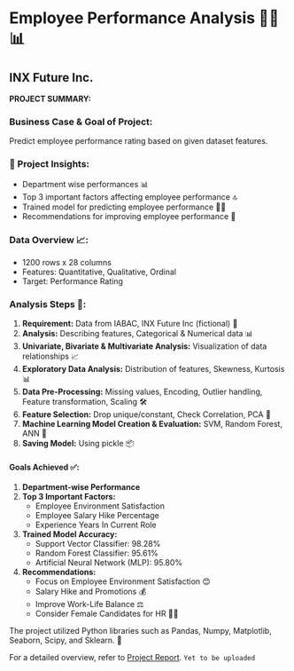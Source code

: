 # Employee Performance Analysis 👨‍💼📊
## INX Future Inc.

**PROJECT SUMMARY:**

### Business Case & Goal of Project: 
Predict employee performance rating based on given dataset features.

### 🎯 Project Insights:
- Department wise performances 📊
- Top 3 important factors affecting employee performance 🔝
- Trained model for predicting employee performance 🤖🔮
- Recommendations for improving employee performance 🚀

### Data Overview 📈:
- 1200 rows x 28 columns
- Features: Quantitative, Qualitative, Ordinal
- Target: Performance Rating

### Analysis Steps 📝:
1. **Requirement:** Data from IABAC, INX Future Inc (fictional) 📁
2. **Analysis:** Describing features, Categorical & Numerical data 📊
3. **Univariate, Bivariate & Multivariate Analysis:** Visualization of data relationships 📈
4. **Exploratory Data Analysis:** Distribution of features, Skewness, Kurtosis 📊
5. **Data Pre-Processing:** Missing values, Encoding, Outlier handling, Feature transformation, Scaling 🛠️
6. **Feature Selection:** Drop unique/constant, Check Correlation, PCA 🧩
7. **Machine Learning Model Creation & Evaluation:** SVM, Random Forest, ANN 🤖
8. **Saving Model:** Using pickle 📦

#### Goals Achieved ✅:
1. **Department-wise Performance**
2. **Top 3 Important Factors:**
   - Employee Environment Satisfaction
   - Employee Salary Hike Percentage
   - Experience Years In Current Role
3. **Trained Model Accuracy:**
   - Support Vector Classifier: 98.28%
   - Random Forest Classifier: 95.61%
   - Artificial Neural Network (MLP): 95.80%
4. **Recommendations:**
   - Focus on Employee Environment Satisfaction 😊
   - Salary Hike and Promotions 💰
   - Improve Work-Life Balance ⚖️
   - Consider Female Candidates for HR 👩‍💼

The project utilized Python libraries such as Pandas, Numpy, Matplotlib, Seaborn, Scipy, and Sklearn. 🐍

For a detailed overview, refer to [Project Report](link_to_your_project_report). `Yet to be uploaded`
